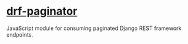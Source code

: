 # [drf-paginator](https://github.com/yola/drf-paginator)

JavaScript module for consuming paginated Django REST framework endpoints.
